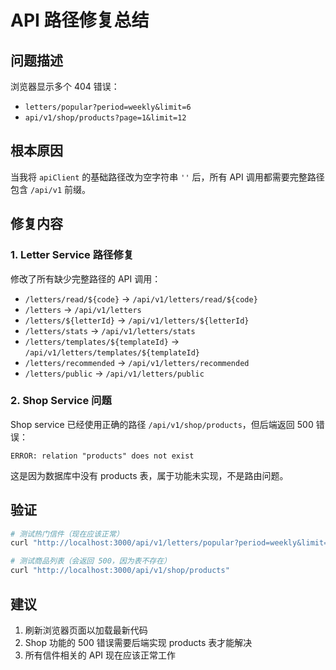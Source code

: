 # API 路径修复总结

## 问题描述
浏览器显示多个 404 错误：
- `letters/popular?period=weekly&limit=6`
- `api/v1/shop/products?page=1&limit=12`

## 根本原因
当我将 `apiClient` 的基础路径改为空字符串 `''` 后，所有 API 调用都需要完整路径包含 `/api/v1` 前缀。

## 修复内容

### 1. Letter Service 路径修复
修改了所有缺少完整路径的 API 调用：
- `/letters/read/${code}` → `/api/v1/letters/read/${code}`
- `/letters` → `/api/v1/letters`
- `/letters/${letterId}` → `/api/v1/letters/${letterId}`
- `/letters/stats` → `/api/v1/letters/stats`
- `/letters/templates/${templateId}` → `/api/v1/letters/templates/${templateId}`
- `/letters/recommended` → `/api/v1/letters/recommended`
- `/letters/public` → `/api/v1/letters/public`

### 2. Shop Service 问题
Shop service 已经使用正确的路径 `/api/v1/shop/products`，但后端返回 500 错误：
```
ERROR: relation "products" does not exist
```
这是因为数据库中没有 products 表，属于功能未实现，不是路由问题。

## 验证

```bash
# 测试热门信件（现在应该正常）
curl "http://localhost:3000/api/v1/letters/popular?period=weekly&limit=6"

# 测试商品列表（会返回 500，因为表不存在）
curl "http://localhost:3000/api/v1/shop/products"
```

## 建议
1. 刷新浏览器页面以加载最新代码
2. Shop 功能的 500 错误需要后端实现 products 表才能解决
3. 所有信件相关的 API 现在应该正常工作